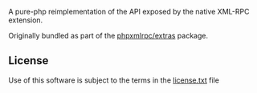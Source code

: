 A pure-php reimplementation of the API exposed by the native XML-RPC extension.

Originally bundled as part of the [phpxmlrpc/extras](https://github.com/gggeek/phpxmlrpc-extras) package.

License
-------
Use of this software is subject to the terms in the [license.txt](license.txt) file
